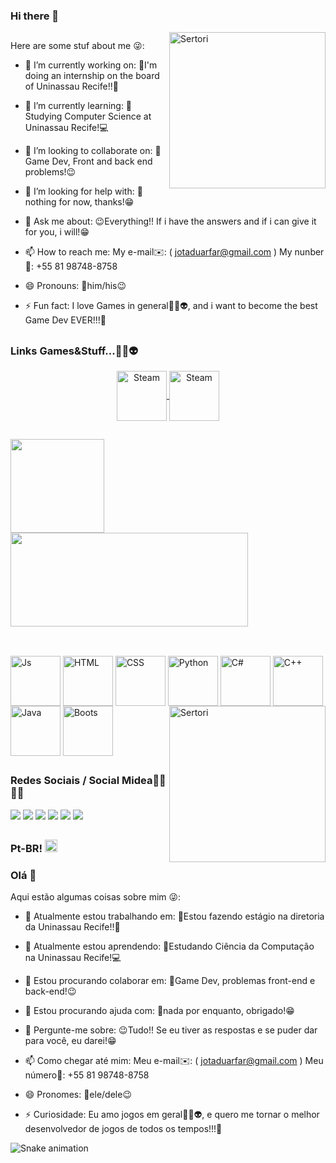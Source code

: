 ### Hi there 👋
<img align="right" alt="Sertori" width="250px" src="https://cdn.discordapp.com/attachments/964382948906401812/1045881816374055055/ezgif-1-6a9ea8ca26.gif">
</div>

##

Here are some stuf about me 😜:

- 🔭 I’m currently working on: 
 👾I'm doing an internship on the board of Uninassau Recife!!🤩

- 🌱 I’m currently learning:
 📝Studying Computer Science at Uninassau Recife!💻

- 👯 I’m looking to collaborate on:
 👾Game Dev, Front and back end problems!😉

- 🤔 I’m looking for help with: 
 🤔nothing for now, thanks!😁

- 💬 Ask me about:
 😉Everything!! If i have the answers and if i can give it for you, i will!😁

- 📫 How to reach me:
My e-mail✉️: ( jotaduarfar@gmail.com )
 My nunber📱: +55 81 98748-8758

- 😄 Pronouns: 
 👾him/his😉

- ⚡ Fun fact: 
 I love Games in general👾🤖👽, and i want to become the best Game Dev EVER!!!🤩
 
 ##
 ### Links Games&Stuff...👾🤖👽
 
 <div align="center">
 <a href="https://steamcommunity.com/id/Sertoriel/">
<img align="center" alt="Steam" width="80" src="https://res.cloudinary.com/practicaldev/image/fetch/s--w5ADj_sW--/c_limit%2Cf_auto%2Cfl_progressive%2Cq_auto%2Cw_880/https://img.shields.io/badge/Steam-000000%3Fstyle%3Dfor-the-badge%26logo%3Dsteam%26logoColor%3Dwhite">
 </a>
 <a href="https://sertoriel-original.itch.io">
 <img align="center" alt="Steam" width="80" src="https://res.cloudinary.com/practicaldev/image/fetch/s--961-U7_G--/c_limit%2Cf_auto%2Cfl_progressive%2Cq_auto%2Cw_880/https://img.shields.io/badge/Itch.io-FA5C5C%3Fstyle%3Dfor-the-badge%26logo%3Ditchdotio%26logoColor%3Dwhite">
</a>
 </div>
 
 ##
 
 <div>
    <img  height="150em" src="https://github-readme-stats.vercel.app/api?username=Sertoriel&show_icons=true&theme=tokyonight"/>
    <img  height="150em" width="380" src="https://github-readme-stats-eight-theta.vercel.app/api/top-langs/?username=Sertoriel&show&layout=compact&langs_count=8&theme=tokyonight"/>  
</div>

##

<div style="display: inline_block">
<br>

  <img align="center" alt="Js" width="80" src="https://cdn.jsdelivr.net/gh/devicons/devicon/icons/javascript/javascript-original.svg">
  
  <img align="center" alt="HTML" width="80" src="https://cdn.jsdelivr.net/gh/devicons/devicon/icons/html5/html5-original.svg">
  
  <img align="center" alt="CSS" width="80" src="https://cdn.jsdelivr.net/gh/devicons/devicon/icons/css3/css3-original.svg">
 
  <img align="center" alt="Python" width="80" src="https://cdn.jsdelivr.net/gh/devicons/devicon/icons/python/python-original.svg">
  
  <img align="center" alt="C#" width="80" src="https://cdn.jsdelivr.net/gh/devicons/devicon/icons/csharp/csharp-original.svg">
 
  <img align="center" alt="C++" width="80" src="https://cdn.jsdelivr.net/gh/devicons/devicon/icons/cplusplus/cplusplus-original.svg">
 
  <img align="center" alt="Java" width="80" src="https://cdn.jsdelivr.net/gh/devicons/devicon/icons/java/java-original.svg">
  
  <img align="center" alt="Boots" width="80" src="https://cdn.jsdelivr.net/gh/devicons/devicon/icons/bootstrap/bootstrap-original.svg">
  
  <img align="right" alt="Sertori" width="250px" src="https://cdn.discordapp.com/attachments/964382948906401812/1045881816374055055/ezgif-1-6a9ea8ca26.gif">
</div>

##
### Redes Sociais / Social Midea🎥🍃🍷🗿
<div> 
  <a href="https://www.youtube.com/channel/UCMe4vX2ulgseDp77Dnp0iAQ" target="_blank"><img src="https://img.shields.io/badge/YouTube-FF0000?style=for-the-badge&logo=youtube&logoColor=white" target="_blank"></a>
  <a href="https://www.instagram.com/jotaduarfar/" target="_blank"><img src="https://img.shields.io/badge/-Instagram-%23E4405F?style=for-the-badge&logo=instagram&logoColor=white" target="_blank"></a>
 	<a href="https://www.twitch.tv/sertoriel" target="_blank"><img src="https://img.shields.io/badge/Twitch-9146FF?style=for-the-badge&logo=twitch&logoColor=white" target="_blank"></a>
 <a href="https://discord.gg/mxEKesx9MH" target="_blank"><img src="https://img.shields.io/badge/Discord-7289DA?style=for-the-badge&logo=discord&logoColor=white" target="_blank"></a> 
  <a href = "jotaduarfar@gmail.com"><img src="https://img.shields.io/badge/-Gmail-%23333?style=for-the-badge&logo=gmail&logoColor=white" target="_blank"></a>
  <a href="https://www.linkedin.com/in/joão-arthur-b7a8a7200/" target="_blank"><img src="https://img.shields.io/badge/-LinkedIn-%230077B5?style=for-the-badge&logo=linkedin&logoColor=white" target="_blank"></a> 

##

### Pt-BR! <img src = " https://upload.wikimedia.org/wikipedia/commons/thumb/0/05/Flag_of_Brazil.svg/413px-Flag_of_Brazil.svg.png " width = 20px>
### Olá 👋

Aqui estão algumas coisas sobre mim 😜:

- 🔭 Atualmente estou trabalhando em:
 👾Estou fazendo estágio na diretoria da Uninassau Recife!!🤩

- 🌱 Atualmente estou aprendendo:
 📝Estudando Ciência da Computação na Uninassau Recife!💻

- 👯 Estou procurando colaborar em:
 👾Game Dev, problemas front-end e back-end!😉

- 🤔 Estou procurando ajuda com:
 🤔nada por enquanto, obrigado!😁

- 💬 Pergunte-me sobre:
 😉Tudo!! Se eu tiver as respostas e se puder dar para você, eu darei!😁

- 📫 Como chegar até mim:
Meu e-mail✉️: ( jotaduarfar@gmail.com )
 Meu número📱: +55 81 98748-8758

- 😄 Pronomes:
 👾ele/dele😉

- ⚡ Curiosidade:
 Eu amo jogos em geral👾🤖👽, e quero me tornar o melhor desenvolvedor de jogos de todos os tempos!!!🤩
 <div>
  
  ![Snake animation](https://github.com/Sertoriel/Sertoriel/blob/output/github-contribution-grid-snake.svg)
  
 </div>
